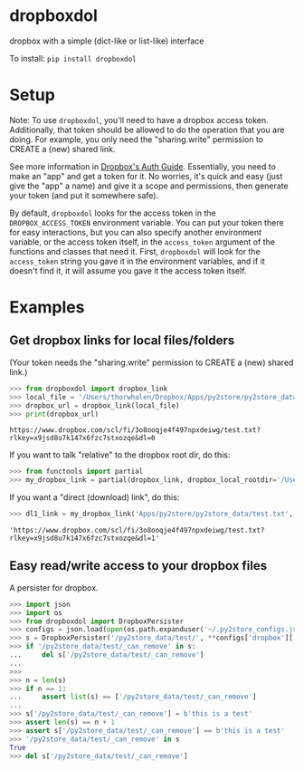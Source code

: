# dropboxdol

dropbox with a simple (dict-like or list-like) interface


To install:	```pip install dropboxdol```


# Setup

Note: To use `dropboxdol`, you'll need to have a dropbox access token. 
Additionally, that token should be allowed to do the operation that you are doing. 
For example, you only need the "sharing.write" permission to CREATE a (new) shared link. 

See more information in [Dropbox's Auth Guide](https://developers.dropbox.com/oauth-guide). Essentially, you need to make an "app" and get a token for it. No worries, it's quick and easy (just give the "app" a name) and give it a scope and permissions, then generate your token (and put it somewhere safe).

By default, `dropboxdol` looks for the access token in the `DROPBOX_ACCESS_TOKEN` environment variable. You can put your token there for easy interactions, but you can also specify another environment variable, or the access token itself, in the `access_token` argument of the functions and classes that need it. First, `dropboxdol` will look for the `access_token` string you gave it in the environment variables, and if it doesn't find it, it will assume you gave it the access token itself.


# Examples 

## Get dropbox links for local files/folders

(Your token needs the "sharing.write" permission to CREATE a (new) shared link.)

```python
>>> from dropboxdol import dropbox_link
>>> local_file = '/Users/thorwhalen/Dropbox/Apps/py2store/py2store_data/test.txt'
>>> dropbox_url = dropbox_link(local_file)
>>> print(dropbox_url)
```

    https://www.dropbox.com/scl/fi/3o8ooqje4f497npxdeiwg/test.txt?rlkey=x9jsd8u7k147x6fzc7stxozqe&dl=0

If you want to talk "relative" to the dropbox root dir, do this:

```python
>>> from functools import partial
>>> my_dropbox_link = partial(dropbox_link, dropbox_local_rootdir='/Users/thorwhalen/Dropbox')
```

If you want a "direct (download) link", do this:

```python
>>> dl1_link = my_dropbox_link('Apps/py2store/py2store_data/test.txt', dl=1)
```

    'https://www.dropbox.com/scl/fi/3o8ooqje4f497npxdeiwg/test.txt?rlkey=x9jsd8u7k147x6fzc7stxozqe&dl=1'


## Easy read/write access to your dropbox files 

A persister for dropbox.

```python
>>> import json
>>> import os
>>> from dropboxdol import DropboxPersister
>>> configs = json.load(open(os.path.expanduser('~/.py2store_configs.json')))
>>> s = DropboxPersister('/py2store_data/test/', **configs['dropbox']['__init__kwargs'])
>>> if '/py2store_data/test/_can_remove' in s:
...     del s['/py2store_data/test/_can_remove']
...
>>>
>>> n = len(s)
>>> if n == 1:
...     assert list(s) == ['/py2store_data/test/_can_remove']
...
>>> s['/py2store_data/test/_can_remove'] = b'this is a test'
>>> assert len(s) == n + 1
>>> assert s['/py2store_data/test/_can_remove'] == b'this is a test'
>>> '/py2store_data/test/_can_remove' in s
True
>>> del s['/py2store_data/test/_can_remove']
```


